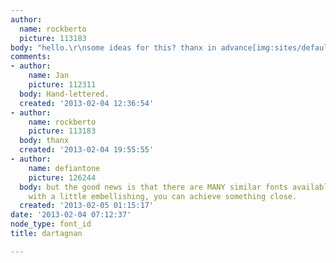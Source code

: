 ```yaml
---
author:
  name: rockberto
  picture: 113183
body: "hello.\r\nsome ideas for this? thanx in advance[img:sites/default/files/old-images/The-Three-Musketeers-1948_6468.jpg]"
comments:
- author:
    name: Jan
    picture: 112311
  body: Hand-lettered.
  created: '2013-02-04 12:36:54'
- author:
    name: rockberto
    picture: 113183
  body: thanx
  created: '2013-02-04 19:55:55'
- author:
    name: defiantone
    picture: 126244
  body: but the good news is that there are MANY similar fonts available for purchase.
    with a little embellishing, you can achieve something close.
  created: '2013-02-05 01:15:17'
date: '2013-02-04 07:12:37'
node_type: font_id
title: dartagnan

---
```

